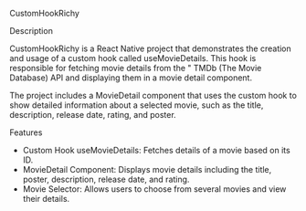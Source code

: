 CustomHookRichy

Description

CustomHookRichy is a React Native project that demonstrates the creation and usage of a custom hook called useMovieDetails. This hook is responsible for fetching movie details from the " TMDb (The Movie Database) API and displaying them in a movie detail component.

The project includes a MovieDetail component that uses the custom hook to show detailed information about a selected movie, such as the title, description, release date, rating, and poster.

Features
- Custom Hook useMovieDetails: Fetches details of a movie based on its ID.
- MovieDetail Component: Displays movie details including the title, poster, description, release date, and rating.
- Movie Selector: Allows users to choose from several movies and view their details.


